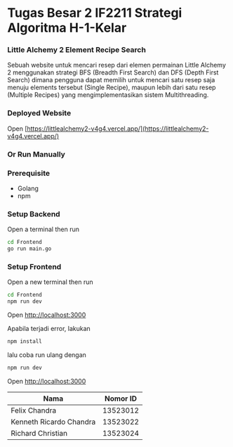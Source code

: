 # Tugas Besar 2 IF2211 Strategi Algoritma H-1-Kelar

### Little Alchemy 2 Element Recipe Search
Sebuah website untuk mencari resep dari elemen permainan Little Alchemy 2 menggunakan strategi BFS (Breadth First Search) dan DFS (Depth First Search) dimana pengguna dapat memilih untuk mencari satu resep saja menuju elements tersebut (Single Recipe), maupun lebih dari satu resep (Multiple Recipes) yang mengimplementasikan sistem Multithreading.

### Deployed Website
Open [https://littlealchemy2-v4g4.vercel.app/](https://littlealchemy2-v4g4.vercel.app/)


### Or Run Manually
### Prerequisite

- Golang
- npm

### Setup Backend

Open a terminal then run

```bash
cd Frontend
go run main.go
```

### Setup Frontend

Open a new terminal then run

```bash
cd Frontend
npm run dev
```

Open [http://localhost:3000](http://localhost:3000)

Apabila terjadi error, lakukan

```bash
npm install
```

lalu coba run ulang dengan 

```bash
npm run dev
```

Open [http://localhost:3000](http://localhost:3000)

| Nama                        | Nomor ID   |
|-----------------------------|------------|
| Felix Chandra               | 13523012   |
| Kenneth Ricardo Chandra     | 13523022   |
| Richard Christian           | 13523024   |

